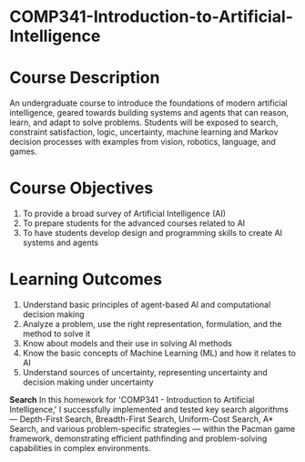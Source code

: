# COMP341-Introduction-to-Artificial-Intelligence

# Course Description
An undergraduate course to introduce the foundations of modern artificial intelligence, geared
towards building systems and agents that can reason, learn, and adapt to solve problems.
Students will be exposed to search, constraint satisfaction, logic, uncertainty, machine learning
and Markov decision processes with examples from vision, robotics, language, and games.
# Course Objectives
1. To provide a broad survey of Artificial Intelligence (AI)
2. To prepare students for the advanced courses related to AI
3. To have students develop design and programming skills to create AI systems and agents
# Learning Outcomes
1. Understand basic principles of agent-based AI and computational decision making
2. Analyze a problem, use the right representation, formulation, and the method to solve it
3. Know about models and their use in solving AI methods
4. Know the basic concepts of Machine Learning (ML) and how it relates to AI
5. Understand sources of uncertainty, representing uncertainty and decision making under
uncertainty

**Search**
In this homework for 'COMP341 - Introduction to Artificial Intelligence,' I successfully implemented and tested key search algorithms — Depth-First Search, Breadth-First Search, Uniform-Cost Search, A* Search, and various problem-specific strategies — within the Pacman game framework, demonstrating efficient pathfinding and problem-solving capabilities in complex environments.
